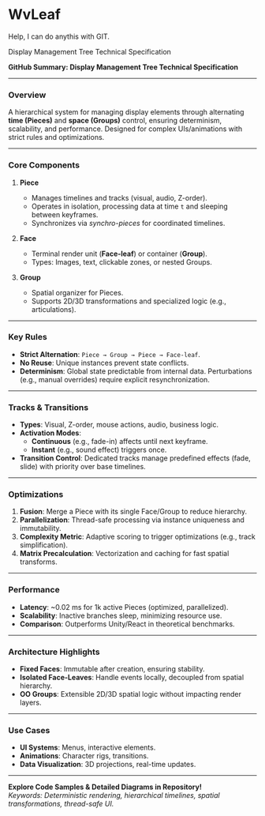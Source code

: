 # WvLeaf

Help, I can do anythis with GIT.

Display Management Tree Technical Specification


**GitHub Summary: Display Management Tree Technical Specification**

---

### **Overview**  
A hierarchical system for managing display elements through alternating **time (Pieces)** and **space (Groups)** control, ensuring determinism, scalability, and performance. Designed for complex UIs/animations with strict rules and optimizations.

---

### **Core Components**  
1. **Piece**  
   - Manages timelines and tracks (visual, audio, Z-order).  
   - Operates in isolation, processing data at time `t` and sleeping between keyframes.  
   - Synchronizes via *synchro-pieces* for coordinated timelines.  

2. **Face**  
   - Terminal render unit (**Face-leaf**) or container (**Group**).  
   - Types: Images, text, clickable zones, or nested Groups.  

3. **Group**  
   - Spatial organizer for Pieces.  
   - Supports 2D/3D transformations and specialized logic (e.g., articulations).  

---

### **Key Rules**  
- **Strict Alternation**: `Piece → Group → Piece → Face-leaf`.  
- **No Reuse**: Unique instances prevent state conflicts.  
- **Determinism**: Global state predictable from internal data. Perturbations (e.g., manual overrides) require explicit resynchronization.  

---

### **Tracks & Transitions**  
- **Types**: Visual, Z-order, mouse actions, audio, business logic.  
- **Activation Modes**:  
  - **Continuous** (e.g., fade-in) affects until next keyframe.  
  - **Instant** (e.g., sound effect) triggers once.  
- **Transition Control**: Dedicated tracks manage predefined effects (fade, slide) with priority over base timelines.  

---

### **Optimizations**  
1. **Fusion**: Merge a Piece with its single Face/Group to reduce hierarchy.  
2. **Parallelization**: Thread-safe processing via instance uniqueness and immutability.  
3. **Complexity Metric**: Adaptive scoring to trigger optimizations (e.g., track simplification).  
4. **Matrix Precalculation**: Vectorization and caching for fast spatial transforms.  

---

### **Performance**  
- **Latency**: ~0.02 ms for 1k active Pieces (optimized, parallelized).  
- **Scalability**: Inactive branches sleep, minimizing resource use.  
- **Comparison**: Outperforms Unity/React in theoretical benchmarks.  

---

### **Architecture Highlights**  
- **Fixed Faces**: Immutable after creation, ensuring stability.  
- **Isolated Face-Leaves**: Handle events locally, decoupled from spatial hierarchy.  
- **OO Groups**: Extensible 2D/3D spatial logic without impacting render layers.  

---

### **Use Cases**  
- **UI Systems**: Menus, interactive elements.  
- **Animations**: Character rigs, transitions.  
- **Data Visualization**: 3D projections, real-time updates.  

---

**Explore Code Samples & Detailed Diagrams in Repository!**  
*Keywords: Deterministic rendering, hierarchical timelines, spatial transformations, thread-safe UI.*
